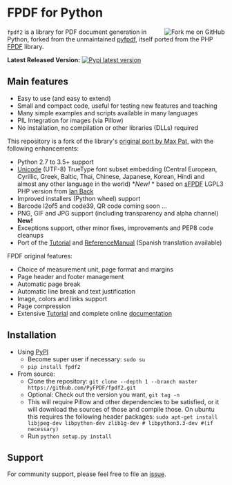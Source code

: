 # FPDF for Python #

<a href='https://github.com/PyFPDF/fpdf2'><img src='https://s3.amazonaws.com/github/ribbons/forkme_right_red_aa0000.png' alt='Fork me on GitHub' border='0' align='right' /></a>

`fpdf2` is a library for PDF document generation in Python, forked from the unmaintained [pyfpdf](https://github.com/reingart/pyfpdf), itself ported from the PHP [FPDF](http://www.fpdf.org/) library.

**Latest Released Version:** [![Pypi latest version](https://img.shields.io/pypi/v/fpdf2.svg)](https://pypi.python.org/pypi/fpdf2)

## Main features ##
  * Easy to use (and easy to extend)
  * Small and compact code, useful for testing new features and teaching
  * Many simple examples and scripts available in many languages
  * PIL Integration for images (via Pillow)
  * No installation, no compilation or other libraries (DLLs) required

This repository is a fork of the library's [original port by Max Pat](http://www.fpdf.org/dl.php?id=94), with the following enhancements:

  * Python 2.7 to 3.5+ support
  * [Unicode](Unicode.md) (UTF-8) TrueType font subset embedding (Central European, Cyrillic, Greek, Baltic, Thai, Chinese, Japanese, Korean, Hindi and almost any other language in the world) **New!*  * based on [sFPDF](http://www.fpdf.org/en/script/script91.php) LGPL3 PHP version from [Ian Back](mailto:ian@bpm1.com?subject=sFPDF)
  * Improved installers (Python wheel) support
  * Barcode I2of5 and code39, QR code coming soon ...
  * PNG, GIF and JPG support (including transparency and alpha channel) **New!**
  * Exceptions support, other minor fixes, improvements and PEP8 code cleanups
  * Port of the [Tutorial](Tutorial.md) and [ReferenceManual](reference)  (Spanish translation available)

FPDF original features:

  * Choice of measurement unit, page format and margins
  * Page header and footer management
  * Automatic page break
  * Automatic line break and text justification
  * Image, colors and links support
  * Page compression
  * Extensive [Tutorial](http://www.fpdf.org/en/tutorial/index.php) and complete online [documentation](http://www.fpdf.org/en/doc/index.php)

## Installation ##

  * Using [PyPI](https://pypi.python.org/pypi/fpdf2)
    * Become super user if necessary: `sudo su`
    * `pip install fpdf2`
  * From source:
    * Clone the repository: `git clone --depth 1 --branch master https://github.com/PyFPDF/fpdf2.git`
    * Optional: Check out the version you want, `git tag -n`
    * This will require Pillow and other dependencies to be satisfied, or it will download the sources of those and compile those. On ubuntu this requires the following header packages: `sudo apt-get install libjpeg-dev libpython-dev zlib1g-dev # libpython3.3-dev #(if necessary)`
    * Run `python setup.py install`

## Support ##

For community support, please feel free to file an [issue](https://github.com/PyFPDF/fpdf2/issues).
